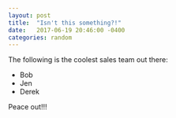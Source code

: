 ```yaml
---
layout: post
title:  "Isn't this something?!"
date:   2017-06-19 20:46:00 -0400
categories: random
---
```

The following is the coolest sales team out there:
* Bob
* Jen
* Derek

Peace out!!!
